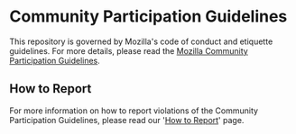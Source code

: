 # Community Participation Guidelines

This repository is governed by Mozilla's code of conduct and etiquette guidelines. 
For more details, please read the
[Mozilla Community Participation Guidelines](https://www.mozilla.org/about/governance/policies/participation/). 

## How to Report
For more information on how to report violations of the Community Participation Guidelines, please read our '[How to Report](https://www.mozilla.org/about/governance/policies/participation/reporting/)' page.

<!--
## Project Specific Etiquette
In some cases, there will be additional project etiquette i.e.: (https://bugzilla.mozilla.org/page.cgi?id=etiquette.html).
Please update for your project.
-->